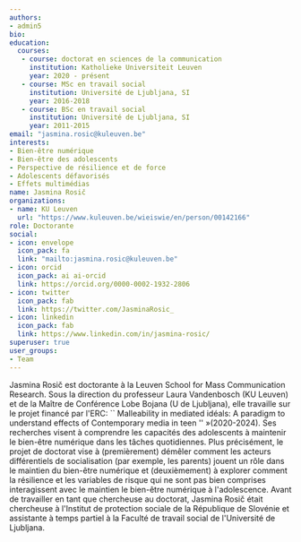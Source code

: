 ```yaml
---
authors:
- admin5
bio: 
education:
  courses:
   - course: doctorat en sciences de la communication
     institution: Katholieke Universiteit Leuven
     year: 2020 - présent
   - course: MSc en travail social
     institution: Université de Ljubljana, SI
     year: 2016-2018
   - course: BSc en travail social
     institution: Université de Ljubljana, SI
     year: 2011-2015
email: "jasmina.rosic@kuleuven.be"
interests:
- Bien-être numérique
- Bien-être des adolescents
- Perspective de résilience et de force
- Adolescents défavorisés
- Effets multimédias
name: Jasmina Rosič
organizations:
- name: KU Leuven
  url: "https://www.kuleuven.be/wieiswie/en/person/00142166"
role: Doctorante
social:
- icon: envelope
  icon_pack: fa
  link: "mailto:jasmina.rosic@kuleuven.be"
- icon: orcid
  icon_pack: ai ai-orcid
  link: https://orcid.org/0000-0002-1932-2806
- icon: twitter
  icon_pack: fab
  link: https://twitter.com/JasminaRosic_
- icon: linkedin
  icon_pack: fab
  link: https://www.linkedin.com/in/jasmina-rosic/
superuser: true
user_groups:
- Team
---
```


Jasmina Rosič est doctorante à la Leuven School for Mass Communication Research. Sous la direction du professeur Laura Vandenbosch (KU Leuven) et de la Maître de Conférence Lobe Bojana (U de Ljubljana), elle travaille sur le projet financé par l'ERC: `` Malleability in mediated idéals: A paradigm to understand effects of Contemporary media in teen '' »(2020-2024). Ses recherches visent à comprendre les capacités des adolescents à maintenir le bien-être numérique dans les tâches quotidiennes. Plus précisément, le projet de doctorat vise à (premièrement) démêler comment les acteurs différentiels de socialisation (par exemple, les parents) jouent un rôle dans le maintien du bien-être numérique et (deuxièmement) à explorer comment la résilience et les variables de risque qui ne sont pas bien comprises interagissent avec le maintien le bien-être numérique à l'adolescence. Avant de travailler en tant que chercheuse au doctorat, Jasmina Rosič était chercheuse à l'Institut de protection sociale de la République de Slovénie et assistante à temps partiel à la Faculté de travail social de l'Université de Ljubljana.